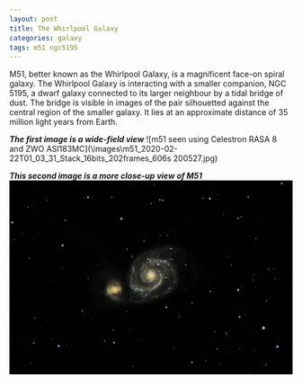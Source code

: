 ```yaml
---
layout: post
title: The Whirlpool Galaxy
categories: galaxy
tags: m51 ngc5195
---
```

M51, better known as the Whirlpool Galaxy, 
is a magnificent face-on spiral galaxy. 
The Whirlpool Galaxy is interacting with a smaller companion, NGC 5195, a dwarf galaxy connected to its larger neighbour by a tidal bridge of dust. The bridge is visible in images of the pair silhouetted against the central region of the smaller galaxy. It lies at an approximate distance of 35  million light years from Earth.

_**The first image is a wide-field view**_
![m51 seen using Celestron RASA 8 and ZWO ASI183MC](\images\m51_2020-02-22T01_03_31_Stack_16bits_202frames_606s 200527.jpg)

_**This second image is a more close-up view of M51**_
![m51 seen using Celestron RASA 8 and ZWO ASI183MC](\images\m51_2020-02-22T01_03_31_Stack_16bits_202frames_606s_close.jpg)